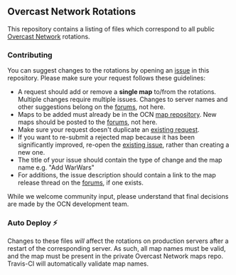 ## Overcast Network Rotations

This repository contains a listing of files which correspond to all public [Overcast Network](https://oc.tc) rotations.

### Contributing

You can suggest changes to the rotations by opening an [issue](https://github.com/OvercastNetwork/Rotations/issues) in this repository. Please make sure your request follows these guidelines:

- A request should add or remove a **single map** to/from the rotations. Multiple changes require multiple issues. Changes to server names and other suggestions belong on the [forums](https://oc.tc/forums/4fc17142c46375149200001c), not here.
- Maps to be added must already be in the OCN [map repository](https://maps.oc.tc/). New maps should be posted to the [forums](https://oc.tc/forums/4fc17996c4637515f7000016), not here.
- Make sure your request doesn't duplicate an [existing request](https://github.com/OvercastNetwork/Rotations/issues).
- If you want to re-submit a rejected map because it has been significantly improved, re-open the [existing issue](https://github.com/OvercastNetwork/Rotations/issues), rather than creating a new one.
- The title of your issue should contain the type of change and the map name e.g. "Add WarWars"
- For additions, the issue description should contain a link to the map release thread on the [forums](https://oc.tc/forums/4fc17996c4637515f7000016), if one exists.

While we welcome community input, please understand that final decisions are made by the OCN development team.

### Auto Deploy :zap:

Changes to these files *will* affect the rotations on production servers after a restart of the corresponding server.  As such, all map names must be valid, and the map must be present in the private Overcast Network maps repo. Travis-CI will automatically validate map names.

